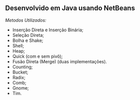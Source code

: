 ## Desenvolvido em Java usando NetBeans

_Metodos Utilizados:_
* Inserção Direta e Inserção Binária;
* Seleção Direta;
* Bolha e Shake;
* Shell;
* Heap;
* Quick (com e sem pivô);
* Fusão Direta (Merge) (duas implementações).
* Counting;
* Bucket;
* Radix;
* Comb;
* Gnome;
* Tim.
